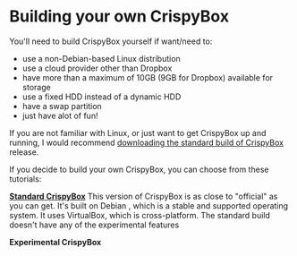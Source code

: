 # Building your own CrispyBox
You'll need to build CrispyBox yourself if want/need to:
* use a non-Debian-based Linux distribution
* use a cloud provider other than Dropbox
* have more than a maximum of 10GB (9GB for Dropbox) available for storage
* use a fixed HDD instead of a dynamic HDD
* have a swap partition
* just have alot of fun!

If you are not familiar with Linux, or just want to get CrispyBox up and running, I would recommend [downloading the standard build of CrispyBox](https://github.com/APrettyCoolProgram/CrispyBox/blob/master/Get_official.md) release.

If you decide to build your own CrispyBox, you can choose from these tutorials:

[**Standard CrispyBox**](https://github.com/APrettyCoolProgram/CrispyBox/blob/master/Build_standard.md)
This version of CrispyBox is as close to "official" as you can get. It's built on Debian , which is a stable and supported operating system. It uses VirtualBox, which is cross-platform. The standard build doesn't have any of the experimental features

**Experimental CrispyBox**
